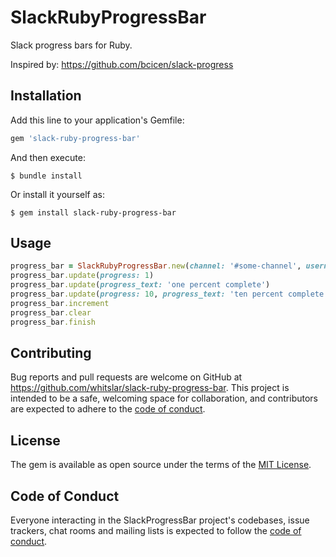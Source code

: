 # SlackRubyProgressBar

Slack progress bars for Ruby.


Inspired by: https://github.com/bcicen/slack-progress

## Installation

Add this line to your application's Gemfile:

```ruby
gem 'slack-ruby-progress-bar'
```

And then execute:

    $ bundle install

Or install it yourself as:

    $ gem install slack-ruby-progress-bar

## Usage

```ruby
progress_bar = SlackRubyProgressBar.new(channel: '#some-channel', username: 'some-username', slack_token: 'some-token', bar_color: 'blue')
progress_bar.update(progress: 1)
progress_bar.update(progress_text: 'one percent complete')
progress_bar.update(progress: 10, progress_text: 'ten percent complete')
progress_bar.increment
progress_bar.clear
progress_bar.finish
```

## Contributing

Bug reports and pull requests are welcome on GitHub at https://github.com/whitslar/slack-ruby-progress-bar. This project is intended to be a safe, welcoming space for collaboration, and contributors are expected to adhere to the [code of conduct](https://github.com/whitslar/slack-ruby-progress-bar/blob/master/CODE_OF_CONDUCT.md).

## License

The gem is available as open source under the terms of the [MIT License](https://opensource.org/licenses/MIT).

## Code of Conduct

Everyone interacting in the SlackProgressBar project's codebases, issue trackers, chat rooms and mailing lists is expected to follow the [code of conduct](https://github.com/whitslar/slack-ruby-progress-bar/blob/master/CODE_OF_CONDUCT.md).
